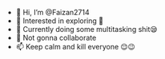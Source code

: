 - 👋 Hi, I’m @Faizan2714
- 👀 Interested in exploring 🥱
- 🌱 Currently doing some multitasking shit😪
- 💞️ Not gonna collaborate 
- 📫 Keep calm and kill everyone 😌😉

<!---
Faizan2714/Faizan2714 is a ✨ special ✨ repository because its `README.md` (this file) appears on your GitHub profile.
You can click the Preview link to take a look at your changes.
--->
